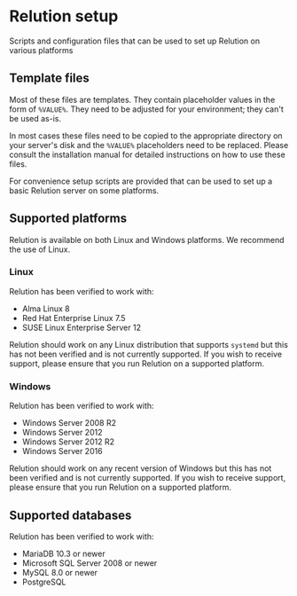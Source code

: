 # Relution setup

Scripts and configuration files that can be used to set up Relution on various platforms

## Template files

Most of these files are templates. They contain placeholder values in the form of `%VALUE%`. They need to be adjusted for your environment; they can't be used as-is.

In most cases these files need to be copied to the appropriate directory on your server's disk and the `%VALUE%` placeholders need to be replaced. Please consult the installation manual for detailed instructions on how to use these files.

For convenience setup scripts are provided that can be used to set up a basic Relution server on some platforms.

## Supported platforms

Relution is available on both Linux and Windows platforms. We recommend the use of Linux.

### Linux

Relution has been verified to work with:

- Alma Linux 8
- Red Hat Enterprise Linux 7.5
- SUSE Linux Enterprise Server 12

Relution should work on any Linux distribution that supports `systemd` but this has not been verified and is not currently supported. If you wish to receive support, please ensure that you run Relution on a supported platform.

### Windows

Relution has been verified to work with:

- Windows Server 2008 R2
- Windows Server 2012
- Windows Server 2012 R2
- Windows Server 2016

Relution should work on any recent version of Windows but this has not been verified and is not currently supported. If you wish to receive support, please ensure that you run Relution on a supported platform.

## Supported databases

Relution has been verified to work with:

- MariaDB 10.3 or newer
- Microsoft SQL Server 2008 or newer
- MySQL 8.0 or newer
- PostgreSQL
